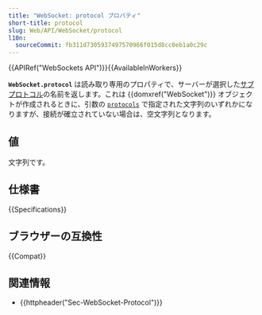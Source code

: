 ```yaml
---
title: "WebSocket: protocol プロパティ"
short-title: protocol
slug: Web/API/WebSocket/protocol
l10n:
  sourceCommit: fb311d7305937497570966f015d8cc0eb1a0c29c
---
```


{{APIRef("WebSockets API")}}{{AvailableInWorkers}}

**`WebSocket.protocol`** は読み取り専用のプロパティで、サーバーが選択した[サブプロトコル](/ja/docs/Web/API/WebSockets_API/Writing_WebSocket_servers#サブプロトコル)の名前を返します。これは {{domxref("WebSocket")}} オブジェクトが作成されるときに、引数の [`protocols`](/ja/docs/Web/API/WebSocket/WebSocket#protocols) で指定された文字列のいずれかになりますが、接続が確立されていない場合は、空文字列となります。

## 値

文字列です。

## 仕様書

{{Specifications}}

## ブラウザーの互換性

{{Compat}}

## 関連情報

- {{httpheader("Sec-WebSocket-Protocol")}}
